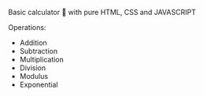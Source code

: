 Basic calculator 🧮 with pure HTML, CSS and JAVASCRIPT

Operations:
+ Addition
+ Subtraction
+ Multiplication
+ Division
+ Modulus
+ Exponential
